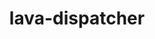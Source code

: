 ---
parent_project: lava
permalink: /engineering/projects/lava/lava-dispatcher/
project_link_name: lava-dispatcher
project_stats: 'true'
project_url: n/a
image:
  featured: 'true'
  path: /assets/images/projects/lava.png
title: lava-dispatcher
display: "false"
---